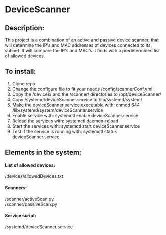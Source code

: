 # DeviceScanner
## Description:
This project is a combination of an active and passive device scanner, that will determine the IP's and MAC addresses of devices connected to its subnet. It will compare the IP's and MAC's it finds with a predetermined list of allowed devices.
## To install:
1. Clone repo
2. Change the configure file to fit your needs /config/scannerConf.yml
3. Copy the /devices/ and the /scanner/ directories to /opt/deviceScanner/
4. Copy /systemd/deviceScanner.service to /lib/systemd/system/
5. Make the deviceScanner.service executable with: chmod 644 /lib/systemd/system/deviceScanner.service
6. Enable service with: systemctl enable deviceScanner.service
7. Reload the services with: systemctl daemon-reload
8. Start the services with: systemctl start deviceScanner.service
9. Test if the service is running with: systemctl status deviceScanner.service

## Elements in the system:
#### List of allowed devices:
/devices/allowedDevices.txt
#### Scanners:
/scanner/activeScan.py   
/scanner/passiveScan.py
#### Service script:
/systemd/deviceScanner.service
